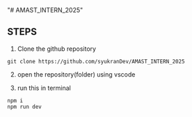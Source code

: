 "# AMAST_INTERN_2025" 

## STEPS
1) Clone the github repository
```
git clone https://github.com/syukranDev/AMAST_INTERN_2025
```
2) open the repository(folder) using vscode

3) run this in terminal
```
npm i
npm run dev
```
